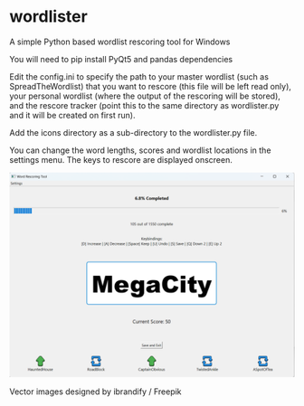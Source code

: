 # wordlister
A simple Python based wordlist rescoring tool for Windows

You will need to pip install PyQt5 and pandas dependencies

Edit the config.ini to specify the path to your master wordlist (such as SpreadTheWordlist) that you want to rescore (this file will be left read only), your personal wordlist (where the output of the rescoring will be stored), and the rescore tracker (point this to the same directory as wordlister.py and it will be created on first run).

Add the icons directory as a sub-directory to the wordlister.py file. 

You can change the word lengths, scores and wordlist locations in the settings menu. The keys to rescore are displayed onscreen.

![wordlister in action](https://github.com/bonedriven/wordlister/blob/fe2b592d4eadbd8ff979d588868a9dd94fe3d47f/wordlister.png)


Vector images designed by ibrandify / Freepik


